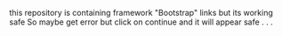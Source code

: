 this repository is containing framework "Bootstrap" links but its working safe
So maybe get error but click on continue and it will appear safe . . .
